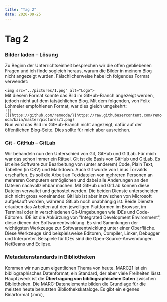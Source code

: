 ```yaml
---
title: "Tag 2"
date: 2020-09-25
---
```


# Tag 2
### Bilder laden – Lösung
Zu Beginn der Unterrichtseinheit besprechen wir die offen gebliebenen Fragen und ich finde sogleich heraus, warum die Bilder in meinem Blog nicht angezeigt wurden.
Fälschlicherweise habe ich folgendes Format verwendet:

```<img src="../pictures/1.png" alt="Logo">``` <br>
Mit diesem Format konnte das Bild im GitHub-Branch angezeigt werden, jedoch nicht auf dem tatsächlichen Blog. Mit dem folgenden, von Felix Lohmeier empfohlenen Format, war dies gleich umgekehrt: <br>
```![]({{https://github.com/remooda/}}https://raw.githubusercontent.com/remooda/bain/master/pictures/1.png)``` <br>
Nun wird das Bild im GitHub-Branch nicht angezeigt, dafür auf der öffentlichen Blog-Seite. Dies sollte für mich aber ausreichen. <br>
### Git - GitHub – GitLab
Wir behandeln nun den Unterschied von Git, GitHub und GitLab. Für mich war das schon immer ein Rätsel. Git ist die Basis von GitHub und GitLab. Es ist eine Software zur Bearbeitung von (unter anderem) Code, Plain Text, Tabellen (in CSV) und Markdown. Auch Git wurde von Linus Torvalds erschaffen. Es soll die Arbeit an Textdateien von mehreren Personen an mehreren Computern ermöglichen und dabei alle Änderungen an den Dateien nachvollziehbar machen. Mit GitHub und GitLab können diese Dateien verwaltet und gehostet werden. Die beiden Dienste unterscheiden sich nicht gross voneinander. GitHub ist aber inzwischen von Microsoft aufgekauft worden, während GitLab noch unabhängig ist. Beide Dienste erlauben das Arbeiten auf den jeweiligen Plattformen im Browser, im Terminal oder in verschiedenen Git-Umgebungen wie IDEs und Code-Editoren. IDE ist die Abkürzung von "Integrated Development Environment", diese dienen der Softwareentwicklung. Es sind Sammlungen der wichtigsten Werkzeuge zur Softwareentwicklung unter einer Oberfläche. Diese Werkzeuge sind beispielsweise Editoren, Compiler, Linker, Debugger und Interpreter. Beispiele für IDEs sind die Open-Source-Anwendungen NetBeans und Eclipse.

### Metadatenstandards in Bibliotheken
Kommen wir nun zum eigentlichen Thema von heute. MARC21 ist ein bibliographisches Datenformat, ein Standard, der aber viele Freiheiten lässt. Hauptzweck ist die **Übertragung von bibliographischen Daten** zwischen Bibliotheken. Die MARC-Datenelemente bilden die Grundlage für die meisten heute benutzten Bibliothekskataloge. Es gibt ein eigenes Binärformat (.mrc), 